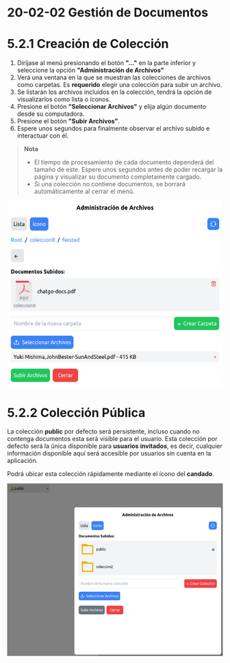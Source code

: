 # 20-02-02 Gestión de Documentos
# 5.2.1 Creación de Colección
1. Diríjase al menú presionando el botón **"..."** en la parte inferior y seleccione la opción **"Administración de Archivos"**
2. Verá una ventana en la que se muestran las colecciones de archivos como carpetas. Es **requerido** elegir una colección para subir un archivo.
3. Se listarán los archivos incluidos en la colección, tendrá la opción de visualizarlos como lista o íconos.
4. Presione el botón **"Seleccionar Archivos"** y elija algún documento desde su computadora.
5. Presione el botón **"Subir Archivos"**.
6. Espere unos segundos para finalmente observar el archivo subido e interactuar con él.

> **Nota**  
> - El tiempo de procesamiento de cada documento dependerá del tamaño de este. Espere unos segundos antes de poder recargar la página y visualizar su documento completamente cargado.
> - Si una colección no contiene documentos, se borrará automáticamente al cerrar el menú.

<p align="center">
  <img src="https://github.com/MOX-ANALYTICA/chatbot-go-docs/blob/main/assets/go_documents_menu1_ESP.png" />
</p>

# 5.2.2 Colección Pública
La colección **public** por defecto será persistente, incluso cuando no contenga documentos esta será visible para el usuario. Esta colección por defecto será la única disponible para **usuarios invitados**, es decir, cualquier información disponible aquí será accesible por usuarios sin cuenta en la aplicación.

Podrá ubicar esta colección rápidamente mediante el ícono del **candado**.

<p align="center">
  <img src="https://github.com/MOX-ANALYTICA/chatbot-go-docs/blob/main/assets/go_documents_menu2_ESP.png" />
</p>